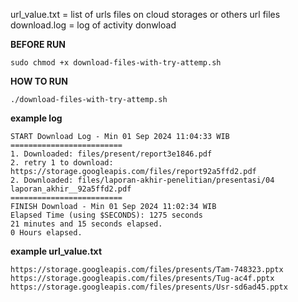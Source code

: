 url_value.txt = list of urls files on cloud storages or others url files
download.log = log of activity donwload

**BEFORE  RUN**
```
sudo chmod +x download-files-with-try-attemp.sh
```


**HOW TO RUN**
```
./download-files-with-try-attemp.sh
```


**example log**
```
START Download Log - Min 01 Sep 2024 11:04:33 WIB
=========================
1. Downloaded: files/present/report3e1846.pdf
2. retry 1 to download: https://storage.googleapis.com/files/report92a5ffd2.pdf
2. Downloaded: files/laporan-akhir-penelitian/presentasi/04 laporan_akhir__92a5ffd2.pdf
=========================
FINISH Download - Min 01 Sep 2024 11:02:34 WIB
Elapsed Time (using $SECONDS): 1275 seconds
21 minutes and 15 seconds elapsed.
0 Hours elapsed.

```

**example url_value.txt**
```
https://storage.googleapis.com/files/presents/Tam-748323.pptx
https://storage.googleapis.com/files/presents/Tug-ac4f.pptx
https://storage.googleapis.com/files/presents/Usr-sd6ad45.pptx

```
